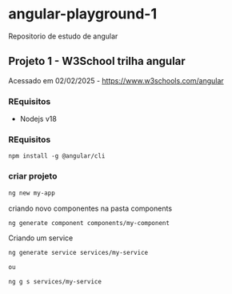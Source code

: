 # angular-playground-1
Repositorio de estudo de angular


## Projeto 1 - W3School trilha angular
Acessado em 02/02/2025 - https://www.w3schools.com/angular

### REquisitos

- Nodejs v18

### REquisitos

```npm install -g @angular/cli```

### criar projeto
```bash
ng new my-app
```

criando novo componentes na pasta components
```bash
ng generate component components/my-component
```
Criando um service
```bash
ng generate service services/my-service

ou 

ng g s services/my-service
```